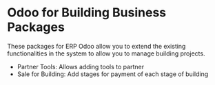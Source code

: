 # Odoo for Building Business Packages

These packages for ERP Odoo allow you to extend the existing functionalities in the system to allow you to manage building projects. 

* Partner Tools: Allows adding tools to partner
* Sale for Building: Add stages for payment of each stage of building

